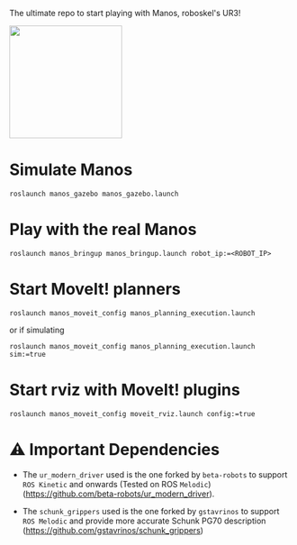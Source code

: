 The ultimate repo to start playing with Manos, roboskel's UR3!

<img src="https://raw.githubusercontent.com/Roboskel-Manipulation/manos/master/manos.png" width="200">

# Simulate Manos

`roslaunch manos_gazebo manos_gazebo.launch`


# Play with the real Manos

`roslaunch manos_bringup manos_bringup.launch robot_ip:=<ROBOT_IP>`


# Start MoveIt! planners

`roslaunch manos_moveit_config manos_planning_execution.launch`

or if simulating

`roslaunch manos_moveit_config manos_planning_execution.launch sim:=true`


# Start rviz with MoveIt! plugins

`roslaunch manos_moveit_config moveit_rviz.launch config:=true`


# :warning: Important Dependencies

* The `ur_modern_driver` used is the one forked by `beta-robots` to support `ROS Kinetic` and onwards (Tested on ROS `Melodic`) (https://github.com/beta-robots/ur_modern_driver).

* The `schunk_grippers` used is the one forked by `gstavrinos` to support `ROS Melodic` and provide more accurate Schunk PG70 description (https://github.com/gstavrinos/schunk_grippers)


